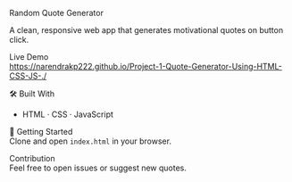  Random Quote Generator

A clean, responsive web app that generates motivational quotes on button click.

  Live Demo  
https://narendrakp222.github.io/Project-1-Quote-Generator-Using-HTML-CSS-JS-./

 🛠️ Built With  
- HTML · CSS · JavaScript  

 📂 Getting Started  
Clone and open `index.html` in your browser.

 Contribution  
Feel free to open issues or suggest new quotes.
